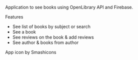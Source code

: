 Application to see books using OpenLibrary API and Firebase.

Features
- See list of books by subject or search
- See a book
- See reviews on the book & add reviews
- See author & books from author

App icon by Smashicons
